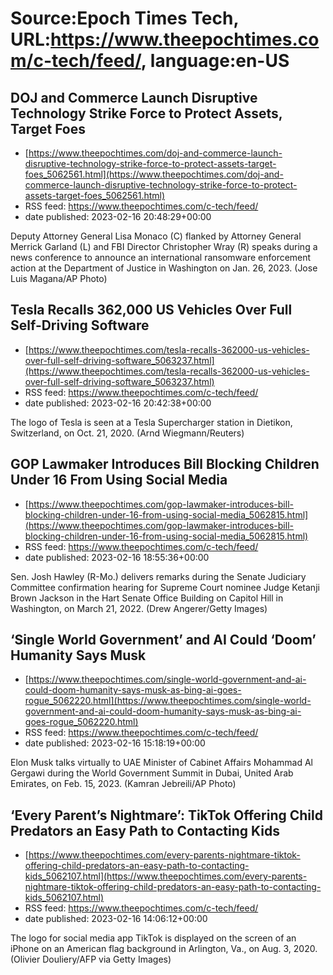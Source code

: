 # Source:Epoch Times Tech, URL:https://www.theepochtimes.com/c-tech/feed/, language:en-US

## DOJ and Commerce Launch Disruptive Technology Strike Force to Protect Assets, Target Foes
 - [https://www.theepochtimes.com/doj-and-commerce-launch-disruptive-technology-strike-force-to-protect-assets-target-foes_5062561.html](https://www.theepochtimes.com/doj-and-commerce-launch-disruptive-technology-strike-force-to-protect-assets-target-foes_5062561.html)
 - RSS feed: https://www.theepochtimes.com/c-tech/feed/
 - date published: 2023-02-16 20:48:29+00:00

Deputy Attorney General Lisa Monaco (C) flanked by Attorney General Merrick Garland (L) and FBI Director Christopher Wray (R) speaks during a news conference to announce an international ransomware enforcement action at the Department of Justice in Washington on Jan. 26, 2023. (Jose Luis Magana/AP Photo)

## Tesla Recalls 362,000 US Vehicles Over Full Self-Driving Software
 - [https://www.theepochtimes.com/tesla-recalls-362000-us-vehicles-over-full-self-driving-software_5063237.html](https://www.theepochtimes.com/tesla-recalls-362000-us-vehicles-over-full-self-driving-software_5063237.html)
 - RSS feed: https://www.theepochtimes.com/c-tech/feed/
 - date published: 2023-02-16 20:42:38+00:00

The logo of Tesla is seen at a Tesla Supercharger station in Dietikon, Switzerland, on Oct. 21, 2020. (Arnd Wiegmann/Reuters)

## GOP Lawmaker Introduces Bill Blocking Children Under 16 From Using Social Media
 - [https://www.theepochtimes.com/gop-lawmaker-introduces-bill-blocking-children-under-16-from-using-social-media_5062815.html](https://www.theepochtimes.com/gop-lawmaker-introduces-bill-blocking-children-under-16-from-using-social-media_5062815.html)
 - RSS feed: https://www.theepochtimes.com/c-tech/feed/
 - date published: 2023-02-16 18:55:36+00:00

Sen. Josh Hawley (R-Mo.) delivers remarks during the Senate Judiciary Committee confirmation hearing for Supreme Court nominee Judge Ketanji Brown Jackson in the Hart Senate Office Building on Capitol Hill in Washington, on March 21, 2022. (Drew Angerer/Getty Images)

## ‘Single World Government’ and AI Could ‘Doom’ Humanity Says Musk
 - [https://www.theepochtimes.com/single-world-government-and-ai-could-doom-humanity-says-musk-as-bing-ai-goes-rogue_5062220.html](https://www.theepochtimes.com/single-world-government-and-ai-could-doom-humanity-says-musk-as-bing-ai-goes-rogue_5062220.html)
 - RSS feed: https://www.theepochtimes.com/c-tech/feed/
 - date published: 2023-02-16 15:18:19+00:00

Elon Musk talks virtually to UAE Minister of Cabinet Affairs Mohammad Al Gergawi during the World Government Summit in Dubai, United Arab Emirates, on Feb. 15, 2023. (Kamran Jebreili/AP Photo)

## ‘Every Parent’s Nightmare’: TikTok Offering Child Predators an Easy Path to Contacting Kids
 - [https://www.theepochtimes.com/every-parents-nightmare-tiktok-offering-child-predators-an-easy-path-to-contacting-kids_5062107.html](https://www.theepochtimes.com/every-parents-nightmare-tiktok-offering-child-predators-an-easy-path-to-contacting-kids_5062107.html)
 - RSS feed: https://www.theepochtimes.com/c-tech/feed/
 - date published: 2023-02-16 14:06:12+00:00

The logo for social media app TikTok is displayed on the screen of an iPhone on an American flag background in Arlington, Va., on Aug. 3, 2020. (Olivier Douliery/AFP via Getty Images)

